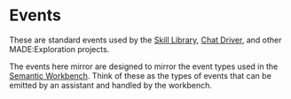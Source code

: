 # Events

These are standard events used by the [Skill
Library](../../skills/skill-library/README.md), [Chat
Driver](../chat-driver/README.md), and other MADE:Exploration projects.

The events here mirror are designed to mirror the event types used in the
[Semantic Workbench](../../semantic-workbench/v1/README.md). Think of these as
the types of events that can be emitted by an assistant and handled by the
workbench.
